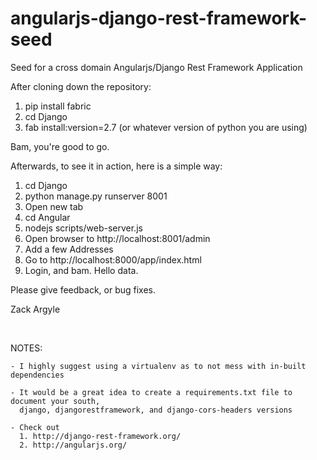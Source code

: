 angularjs-django-rest-framework-seed
====================================

Seed for a cross domain Angularjs/Django Rest Framework Application

After cloning down the repository:

1.  pip install fabric
2.	cd Django
3.  fab install:version=2.7 (or whatever version of python you are using)

Bam, you're good to go.

Afterwards, to see it in action, here is a simple way:

1.	cd Django 
2.	python manage.py runserver 8001 
3.	Open new tab 
4.	cd Angular 
5.	nodejs scripts/web-server.js 
6.	Open browser to http://localhost:8001/admin 
7.	Add a few Addresses 
8.	Go to http://localhost:8000/app/index.html 
9.	Login, and bam. Hello data.

Please give feedback, or bug fixes.

Zack Argyle

<br>

NOTES: <br>
    
    - I highly suggest using a virtualenv as to not mess with in-built dependencies

    - It would be a great idea to create a requirements.txt file to document your south,
      django, djangorestframework, and django-cors-headers versions

    - Check out
      1. http://django-rest-framework.org/
      2. http://angularjs.org/
